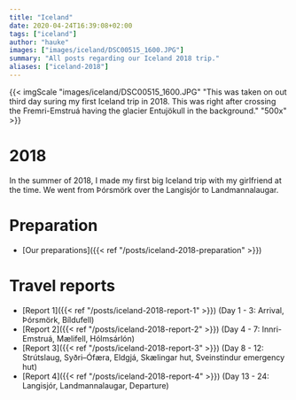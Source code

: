 ```yaml
---
title: "Iceland"
date: 2020-04-24T16:39:08+02:00
tags: ["iceland"]
author: "hauke"
images: ["images/iceland/DSC00515_1600.JPG"]
summary: "All posts regarding our Iceland 2018 trip."
aliases: ["iceland-2018"]
---
```


{{< imgScale "images/iceland/DSC00515_1600.JPG" "This was taken on out third day suring my first Iceland trip in 2018. This was right after crossing the Fremri-Emstruá having the glacier Entujökull in the background." "500x" >}}

# 2018

In the summer of 2018, I made my first big Iceland trip with my girlfriend at the time.
We went from Þórsmörk over the Langisjór to Landmannalaugar.

# Preparation

* [Our preparations]({{< ref "/posts/iceland-2018-preparation" >}})

# Travel reports

* [Report 1]({{< ref "/posts/iceland-2018-report-1" >}}) (Day 1 - 3: Arrival, Þórsmörk, Bíldufell)
* [Report 2]({{< ref "/posts/iceland-2018-report-2" >}}) (Day 4 - 7: Innri-Emstruá, Mælifell, Hólmsárlón)
* [Report 3]({{< ref "/posts/iceland-2018-report-3" >}}) (Day 8 - 12: Strútslaug, Syðri–Ófæra, Eldgjá, Skælingar hut, Sveinstindur emergency hut)
* [Report 4]({{< ref "/posts/iceland-2018-report-4" >}}) (Day 13 - 24: Langisjór, Landmannalaugar, Departure)
